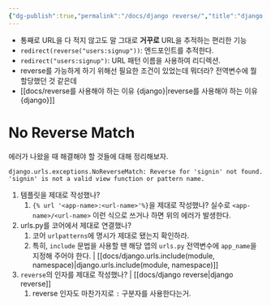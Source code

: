 ```yaml
---
{"dg-publish":true,"permalink":"/docs/django reverse/","title":"django reverse"}
---
```


- 통째로 URL을 다 적지 않고도 말 그대로 **거꾸로** URL을 추적하는 편리한 기능 
- `redirect(reverse("users:signup"))`: 엔드포인트를 추적한다.
- `redirect("users:signup")`: URL 패턴 이름을 사용하여 리디렉션.
- reverse를 가능하게 하기 위해선 필요한 조건이 있었는데 뭐더라? 전역변수에 뭘 할당했던 것 같은데
- [[docs/reverse를 사용해야 하는 이유 {django}\|reverse를 사용해야 하는 이유 {django}]]

# No Reverse Match 

에러가 나왔을 때 해결해야 할 것들에 대해 정리해보자. 

```
django.urls.exceptions.NoReverseMatch: Reverse for 'signin' not found. 'signin' is not a valid view function or pattern name.
```

1. 템플릿을 제대로 작성했나?
	1. `{% url '<app-name>:<url-name>'%}`을 제대로 작성했나? 실수로 `<app-name>/<url-name>` 이런 식으로 쓰거나 하면 위의 에러가 발생한다.
2. urls.py를 코어에서 제대로 연결했나?
	1. 코어 `urlpatterns`에 명시가 제대로 됐는지 확인하라.
	2. 특히, `include` 문법을 사용할 땐 해당 앱의 `urls.py` 전역변수에 `app_name`을 지정해 주어야 한다. | [[docs/django.urls.include(module, namespace)\|django.urls.include(module, namespace)]]
3. `reverse`의 인자를 제대로 작성했나? | [[docs/django reverse\|django reverse]]
	1. reverse 인자도 마찬가지로 `:` 구분자를 사용한다는거.
